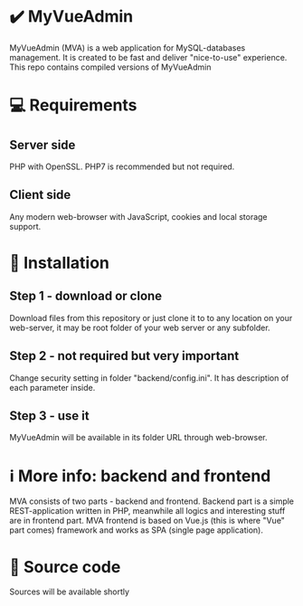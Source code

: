 # :heavy_check_mark: MyVueAdmin
MyVueAdmin (MVA) is a web application for MySQL-databases management. It is created to be fast and deliver "nice-to-use" experience. This repo contains compiled versions of MyVueAdmin

# :computer: Requirements
## Server side
PHP with OpenSSL. PHP7 is recommended but not required.
## Client side
Any modern web-browser with JavaScript, cookies and local storage support.

# :floppy_disk: Installation
## Step 1 - download or clone
Download files from this repository or just clone it to to any location on your web-server, it may be root folder of your web server or any subfolder.
## Step 2 - not required but very important
Change security setting in folder "backend/config.ini". It has description of each parameter inside.
## Step 3 - use it
MyVueAdmin will be available in its folder URL through web-browser.

# :information_source: More info: backend and frontend
MVA consists of two parts - backend and frontend. Backend part is a simple REST-application written in PHP, meanwhile all logics and interesting stuff are in frontend part. MVA frontend is based on Vue.js (this is where "Vue" part comes) framework and works as SPA (single page application).

# :page_facing_up: Source code
Sources will be available shortly
